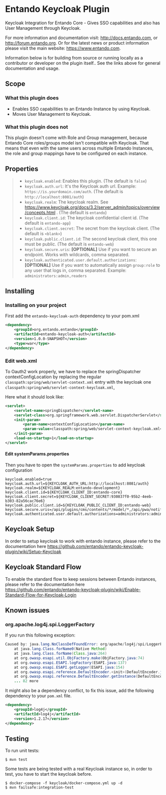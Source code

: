 # Entando Keycloak Plugin
Keycloak Integration for Entando Core - Gives SSO capabilities and also has User Management through Keycloak.

For more information and documentation visit: http://docs.entando.com, or http://forum.entando.org. Or for the latest news or product information please visit the main website: https://www.entando.com.

Information below is for building from source or running locally as a contributor or developer on the plugin itself.. See the links above for general documentation and usage.

## Scope

### What this plugin does
* Enables SSO capabilities to an Entando Instance by using Keycloak.
* Moves User Management to Keycloak.

### What this plugin does not
This plugin doesn't come with Role and Group management, because Entando Core roles/groups model isn't compatible with Keycloak. That means that even with the same users across multiple Entando Instances, the role and group mappings have to be configured on each instance.

## Properties
>- `keycloak.enabled`: Enables this plugin. (The default is `false`)
>- `keycloak.auth.url`: It's the Keycloak auth url. Example: `https://is.yourdomain.com/auth`. (The default is `http://localhost:8081/auth`)
>- `keycloak.realm`: The keycloak realm. See https://www.keycloak.org/docs/3.2/server_admin/topics/overview/concepts.html . (The default is `entando`)
>- `keycloak.client.id`: The keycloak confidential client id. (The default is `entando-app`)
>- `keycloak.client.secret`: The secret from the keycloak client. (The default is `<blank>`)
>- `keycloak.public.client.id`: The second keycloak client, this one must be public. (The default is `entando-web`)
>- `keycloak.secure.uris`: **[OPTIONAL]** Use if you want to secure an endpoint. Works with wildcards, comma separated.
>- `keycloak.authenticated.user.default.authorizations`: **[OPTIONAL]** Use if you want to automatically assign `group:role` to any user that logs in, comma separated. Example: `administrators:admin,readers`

## Installing

### Installing on your project
First add the `entando-keycloak-auth` dependency to your pom.xml

```xml
<dependency>
    <groupId>org.entando.entando</groupId>
    <artifactId>entando-keycloak-auth</artifactId>
    <version>1.0.0-SNAPSHOT</version>
    <type>war</type>
</dependency>
```

### Edit web.xml
To Oauth2 work properly, we have to replace the springDispatcher contextConfigLocation by replacing the regular `classpath:spring/web/servlet-context.xml` entry with the keycloak one `classpath:spring/web/servlet-context-keycloak.xml`,

Here what it should look like:

```xml
<servlet>
    <servlet-name>springDispatcher</servlet-name>
    <servlet-class>org.springframework.web.servlet.DispatcherServlet</servlet-class>
    <init-param>
        <param-name>contextConfigLocation</param-name>
        <param-value>classpath:spring/web/servlet-context-keycloak.xml</param-value>
    </init-param>
    <load-on-startup>1</load-on-startup>
</servlet>
```

#### Edit systemParams.properties

Then you have to open the `systemParams.properties` to add keycloak configuration

```properties
keycloak.enabled=true
keycloak.auth.url=${KEYCLOAK_AUTH_URL:http://localhost:8081/auth}
keycloak.realm=${KEYCLOAK_REALM:entando-development}
keycloak.client.id=${KEYCLOAK_CLIENT_ID:entando-core}
keycloak.client.secret=${KEYCLOAK_CLIENT_SECRET:930837f0-95b2-4eeb-b303-82a56cac76e6}
keycloak.public.client.id=${KEYCLOAK_PUBLIC_CLIENT_ID:entando-web}
keycloak.secure.uris=/api/plugins/cms/contents/*/model/*,/api/pwa/notifications/*
keycloak.authenticated.user.default.authorizations=administrators:admin,readers
```

## Keycloak Setup
In order to setup keycloak to work with entando instance, please refer to the documentation here https://github.com/entando/entando-keycloak-plugin/wiki/Setup-Keycloak

## Keycloak Standard Flow
To enable the standard flow to keep sessions between Entando instances, please refer to the documentation here
https://github.com/entando/entando-keycloak-plugin/wiki/Enable-Standard-Flow-for-Keycloak-Login

## Known issues

### org.apache.log4j.spi.LoggerFactory

If you run this following exception:

```java
Caused by: java.lang.NoClassDefFoundError: org/apache/log4j/spi/LoggerFactory
	at java.lang.Class.forName0(Native Method)
	at java.lang.Class.forName(Class.java:264)
	at org.owasp.esapi.util.ObjFactory.make(ObjFactory.java:74)
	at org.owasp.esapi.ESAPI.logFactory(ESAPI.java:137)
	at org.owasp.esapi.ESAPI.getLogger(ESAPI.java:154)
	at org.owasp.esapi.reference.DefaultEncoder.<init>(DefaultEncoder.java:75)
	at org.owasp.esapi.reference.DefaultEncoder.getInstance(DefaultEncoder.java:59)
	... 82 more
```

It might also be a dependency conflict, to fix this issue, add the following dependency to your `pom.xml` file.

```xml
<dependency>
    <groupId>log4j</groupId>
    <artifactId>log4j</artifactId>
    <version>1.2.17</version>
</dependency>
```

## Testing
To run unit tests:
```
$ mvn test
```

Some tests are being tested with a real Keycloak instance so, in order to test, you have to start the keycloak before.
```
$ docker-compose -f keycloak/docker-compose.yml up -d
$ mvn failsafe:integration-test
```
